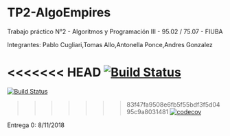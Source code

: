 ﻿# TP2-AlgoEmpires
Trabajo práctico N°2 - Algoritmos y Programación III - 95.02 / 75.07 - FIUBA

Integrantes: Pablo Cugliari,Tomas Allo,Antonella Ponce,Andres Gonzalez

<<<<<<< HEAD
[![Build Status](https://travis-ci.org/tmallo/Prueba-JUnit.svg?branch=master)](https://travis-ci.org/tmallo/Prueba-JUnit)
=======
[![Build Status](https://travis-ci.org/GrupoTP2AlgoIII/TP2-AlgoEmpires.svg?branch=master)](https://travis-ci.org/GrupoTP2AlgoIII/TP2-AlgoEmpires)

>>>>>>> 83f47fa9508e6fb5f55bdf3f5d0495c9a8031481
[![codecov](https://codecov.io/gh/GrupoTP2AlgoIII/TP2-AlgoEmpires/branch/master/graph/badge.svg)](https://codecov.io/gh/GrupoTP2AlgoIII/TP2-AlgoEmpires)

Entrega 0: 8/11/2018
